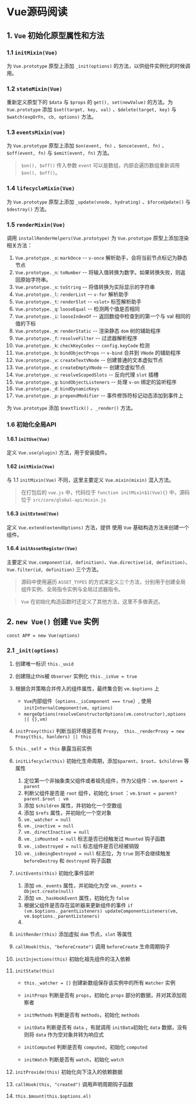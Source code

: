 # Vue源码阅读

## 1. `Vue` 初始化原型属性和方法

### 1.1 `initMixin(Vue)`

为 `Vue.prototype` 原型上添加 `_init(options)` 的方法，以供组件实例化的时候调用。

### 1.2 `stateMixin(Vue)`

重新定义原型下的 `$data` 与 `$props` 的 `get(), set(newValue)` 的方法。为 `Vue.prototype` 添加 `$set(target, key, val)` 、`$delete(target, key)` 与 `$watch(expOrFn, cb, options)` 方法。

### 1.3 `eventsMixin(vue)`

为 `Vue.prototype` 原型上添加 `$on(event, fn)` 、`$once(event, fn)` 、`$off(event, fn)` 与 `$emit(event, fn)` 方法。

> `$on(), $off()` 传入参数 `event` 可以是数组，内部会遍历数组重新调用 `$on(), $off()`。

### 1.4 `lifecycleMixin(Vue)` 

为 `Vue.prototype` 原型上添加 `_update(vnode, hydrating)` 、`$forceUpdate()` 与 `$destroy()` 方法。

### 1.5 `renderMixin(Vue)` 

调用 `installRenderHelpers(Vue.prototype)` 为 `Vue.prototype` 原型上添加渲染相关方法：

1. `Vue.prototype._o`: `markOnce` -- `v-once` 解析助手，会将当前节点标记为静态节点
2. `Vue.prototype._n`: `toNumber` -- 将输入值转换为数字。如果转换失败，则返回原始字符串。
3. `Vue.prototype._s`: `toString` -- 将值转换为实际显示的字符串
4. `Vue.prototype._l`: `renderList` -- `v-for` 解析助手
5. `Vue.prototype._t`: `renderSlot` -- `<slot>` 标签解析助手
6. `Vue.prototype._q`: `looseEqual` -- 检测两个值是否相同
7. `Vue.prototype._i`: `looseIndexOf` -- 返回数组中检查到的第一个与 val 相同的值的下标
8. `Vue.prototype._m`: `renderStatic` -- 渲染静态 `dom` 树的辅助程序
9. `Vue.prototype._f`: `resolveFilter` -- 过滤器解析程序
10. `Vue.prototype._k`: `checkKeyCodes` -- `config.keyCode` 检测
11. `Vue.prototype._b`: `bindObjectProps` -- `v-bind` 合并到 `VNode` 的辅助程序
12. `Vue.prototype._v`: `createTextVNode` -- 创建普通的文本虚拟节点
13. `Vue.prototype._e`: `createEmptyVNode` --  创建空虚拟节点
14. `Vue.prototype._u`: `resolveScopedSlots` -- 反向代理 `slot` 插槽
15. `Vue.prototype._g`: `bindObjectListeners` -- 处理 `v-on` 绑定的监听程序
16. `Vue.prototype._d`: `bindDynamicKeys`
17. `Vue.prototype._p`: `prependModifier` -- 事件修饰符标记动态添加到事件上

为 `Vue.prototype` 添加 `$nextTick()` 、`_render()` 方法。

### 1.6 初始化全局API

#### 1.6.1 `initUse(Vue)`

定义 `Vue.use(plugin)` 方法，用于安装插件。

#### 1.62 `initMixin(Vue)`

与 1.1 `initMixin(Vue)` 不同，这里主要定义 `Vue.mixin(mixin)` 混入方法。

> 在打包后的 `vue.js` 中，代码位于 `function initMixin$1(Vue){}` 中，源码位于 `src/core/global-api/mixin.js`

#### 1.6.3 `initExtend(Vue)`

定义 `Vue.extend(extendOptions)` 方法，提供 使用 `Vue` 基础构造方法来创建一个组件。

#### 1.6.4 `initAssetRegister(Vue)`

主要定义 `Vue.component(id, definition)`、`Vue.directive(id, definition)`、`Vue.filter(id, definition)` 三个方法。

> 源码中使用遍历 `ASSET_TYPES` 的方式来定义三个方法，分别用于创建全局组件实例、全局指令实例与全局过滤器指令。

> `Vue` 在初始化构造函数时还定义了其他方法，这里不多做表述。

## 2. `new Vue()` 创建 `Vue` 实例

`const APP = new Vue(options)`

### 2.1 `_init(options)`

1. 创建唯一标识 `this._uuid`
2. 创建阻止this被 `Observer` 实例化 `this._isVue = true`
3. 根据合并策略合并传入的组件属性，最终集合到 `vm.$options` 上
   - `Vue`内部组件（`options._isComponent === true`）, 使用 `initInternalComponent(vm, options)`
   - `mergeOptions(resolveConstructorOptions(vm.constructor),options || {},vm)`
4. `initProxy(this)` 判断当前环境是否有 `Proxy`，` this._renderProxy = new Proxy(this, hanlders) || this`
5. `this._self = this` 暴露当前实例
6. `initLifecycle(this)` 初始化生命周期，添加`$parent`、`$root`、`$children` 等属性
   1. 定位第一个非抽象类父组件或者祖先组件，作为父组件：`vm.$parent = parent`
   2. 判断父组件是否是 `root` 组件，初始化 `$root` ：`vm.$root = parent? parent.$root : vm`
   3. 添加 `$children` 属性，并初始化一个空数组
   4. 添加 `$refs` 属性，并初始化一个空对象
   5. `vm._watcher = null`
   6. `vm._inactive = null`
   7. `vm._directInactive = null`
   8. `vm._isMounted = null` 标志是否已经触发过 `Mounted` 钩子函数
   9. `vm._isDestroyed = null` 标志组件是否已经被销毁
   10. `vm._isBeingDestroyed = null` 标志位，为 `true` 则不会继续触发 `beforeDestroy` 和 `destroyed` 钩子函数
7. `initEvents(this)` 初始化事件监听
   1. 添加 `vm._events` 属性，并初始化为空 `vm._events = Object.create(null)`
   2. 添加 `vm._hasHookEvent` 属性，初始化为 `false`
   3. 根据父组件是否存在监听器来更新组件的事件 `if (vm.$options._parentListeners) updateComponentListeners(vm, vm.$options._parentListeners) `
   4. 
8. `initRender(this)` 添加虚拟 `dom` 节点，`slot` 等属性
9. `callHook(this, "beforeCreate")` 调用 `beforeCreate` 生命周期钩子
10. `initInjections(this)` 初始化祖先组件的注入依赖
11. `initState(this)` 

    - `this._watcher = []` 创建新数组保存该实例中的所有 `Watcher` 实例

    - `initProps` 判断是否有 `props`，初始化 `props` 部分的数据，并对其添加观察者
    - `initMethods` 判断是否有 `methods`，初始化 `methods`
    - `initData` 判断是否有 `data` ，有就调用 `initData`初始化 `data` 数据，没有则将 `data` 作为空对象并转为响应式
    - `initComputed` 判断是否有 `computed`，初始化 `computed`
    - `initWatch` 判断是否有 `watch`，初始化 `watch`
12. `initProvide(this)` 初始化向下注入的依赖数据
13. `callHook(this, "created")` 调用声明周期钩子函数
14. `this.$mount(this.$options.el)`

